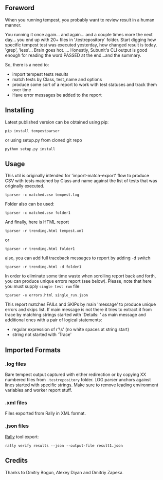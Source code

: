 ## Foreword

When you running tempest, you probably want to review result in a human manner.

You running it once again... and again... and a couple times more the next day... you end up with 20+ files in '.testrepository' folder. Start digging how specific tempest test was executed yesterday, how changed result is today. 'grep', 'less'... Brain goes hot.
...
Honestly, Subunit's CLI output is good enough for reading the word PASSED at the end...and the summary.

So, there is a need to:
- import tempest tests results
- match tests by Class, test_name and options
- produce some sort of a report to work with test statuses and track them over time
- Have error messages be added to the report


## Installing

Latest published version can be obtained using pip:

```pip install tempestparser```

or using setup.py from cloned git repo

```python setup.py install```

## Usage

This util is originally intended for 'import-match-export' flow to produce CSV with tests matched by Class and name against the list of tests that was originally executed.

```tparser -c matched.csv tempest.log```

Folder also can be used:

```tparser -c matched.csv folder1```

And finally, here is HTML report

```tparser -r trending.html tempest.xml```

or

```tparser -r trending.html folder1```

also, you can add full traceback messages to report by adding -d switch

```tparser -r trending.html -d folder1```

In order to eliminate some time waste when scrolling report back and forth,
you can produce unique errors report (see below).
Please, note that here you must supply `single test run` file

```tparser -e errors.html single_run.json```

This report matches FAILs and SKIPs by main 'message' to produce unique errors and skips list. If main message is not there it tries to extract it from trace by matching strings started with 'Details: ' as main message and additional ones with a pair of logical statements:
- regular expression of r'\s' (no white spaces at string start)
- string not started with 'Trace'


## Imported Formats

### .log files
Bare tempest output captured with either redirection or by copying XX numbered files from `.testrepository` folder.
LOG parser anchors against lines started with specific strings. Make sure to remove leading environment variables and worker report stuff.

### .xml files
Files exported from Rally in XML format.

### .json files
[Rally](https://github.com/openstack/rally) tool export: 

```rally verify results --json --output-file result1.json```

## Credits

Thanks to Dmitry Bogun, Alexey Diyan and Dmitriy Zapeka.

